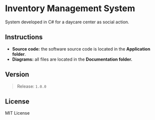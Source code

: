 # Inventory Management System

System developed in C\# for a daycare center as social action.

## Instructions

* **Source code:** the software source code is located in the **Application folder**.
* **Diagrams:** all files are located in the **Documentation folder.**

## Version

> Release: `1.0.0`

## License

MIT License

